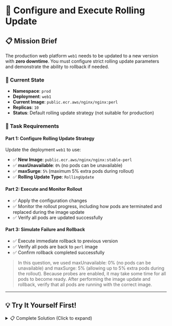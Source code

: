 # 🔄 Configure and Execute Rolling Update

## 📋 Mission Brief

The production web platform `web1` needs to be updated to a new version with **zero downtime**. You must configure strict rolling update parameters and demonstrate the ability to rollback if needed.

### 🎯 Current State
- **Namespace**: `prod`
- **Deployment**: `web1`
- **Current Image**: `public.ecr.aws/nginx/nginx:perl`
- **Replicas**: `10`
- **Status**: Default rolling update strategy (not suitable for production)

### 📝 Task Requirements

#### Part 1: Configure Rolling Update Strategy
Update the deployment `web1` to use:
- ✅ **New Image**: `public.ecr.aws/nginx/nginx:stable-perl`
- ✅ **maxUnavailable**: `0%` (no pods can be unavailable)
- ✅ **maxSurge**: `5%` (maximum 5% extra pods during rollout)
- ✅ **Rolling Update Type**: `RollingUpdate`

#### Part 2: Execute and Monitor Rollout
- ✅ Apply the configuration changes
- ✅ Monitor the rollout progress, including how pods are terminated and replaced during the image update
- ✅ Verify all pods are updated successfully

#### Part 3: Simulate Failure and Rollback
- ✅ Execute immediate rollback to previous version
- ✅ Verify all pods are back to `perl` image
- ✅ Confirm rollback completed successfully


> In this question, we used maxUnavailable: 0% (no pods can be unavailable) and maxSurge: 5% (allowing up to 5% extra pods during the rollout). Because probes are enabled, it may take some time for all pods to become ready. After performing the image update and rollback, verify that all pods are running with the correct image.


---

## 💡 Try It Yourself First!

<details><summary>📋 Complete Solution (Click to expand)</summary>

### Step 1: Configure Rolling Update Strategy

You can use `kubectl patch` or edit the deployment directly:

**Option A: Using kubectl patch (Recommended for exam speed)**

```bash
# Update the rolling update strategy
kubectl -n prod patch deployment web1 -p '{
  "spec": {
    "strategy": {
      "type": "RollingUpdate",
      "rollingUpdate": {
        "maxUnavailable": "0%",
        "maxSurge": "5%"
      }
    }
  }
}'
```

**Option B: Using kubectl edit**

```bash
kubectl -n prod edit deployment web1
```

Then modify the `strategy` section:

```yaml
spec:
  strategy:
    type: RollingUpdate
    rollingUpdate:
      maxUnavailable: 0%
      maxSurge: 5%
```

**Option C: Apply complete YAML**

```bash
cat <<EOF | kubectl apply -f -
apiVersion: apps/v1
kind: Deployment
metadata:
  name: web1
  namespace: prod
  labels:
    app: web-frontend
    tier: frontend
    environment: production
spec:
  replicas: 10
  strategy:
    type: RollingUpdate
    rollingUpdate:
      maxUnavailable: 0%
      maxSurge: 5%
  selector:
    matchLabels:
      app: web-frontend
  template:
    metadata:
      labels:
        app: web-frontend
        tier: frontend
        version: perl
    spec:
      containers:
      - name: nginx
        image: public.ecr.aws/nginx/nginx:perl
        ports:
        - containerPort: 80
        readinessProbe:
          httpGet:
            path: /
            port: 80
          initialDelaySeconds: 5
          periodSeconds: 3
        livenessProbe:
          httpGet:
            path: /
            port: 80
          initialDelaySeconds: 10
          periodSeconds: 5
EOF
```

### Step 2: Update the Image to New Version

```bash
# Update the container image
kubectl -n prod set image deployment/web1 nginx=public.ecr.aws/nginx/nginx:stable-perl
```

**Alternative: Record the change for rollout history**

```bash
kubectl -n prod set image deployment/web1 nginx=public.ecr.aws/nginx/nginx:stable-perl --record
```

### Step 3: Monitor the Rollout

```bash
# Watch the rollout status in real-time
kubectl -n prod rollout status deployment/web1

# In another terminal, watch pods updating
kubectl -n prod get pods -l app=web-frontend -w

# Check rollout history
kubectl -n prod rollout history deployment/web1

# View detailed rollout status
kubectl -n prod describe deployment web1
```

### Step 4: Verify the Update

```bash
# Check current image version
kubectl -n prod get deployment web1 -o jsonpath='{.spec.template.spec.containers[0].image}'
echo ""

# Verify all pods are running the new image
kubectl -n prod get pods -l app=web-frontend -o jsonpath='{range .items[*]}{.metadata.name}{"\t"}{.spec.containers[0].image}{"\n"}{end}'

# Check deployment status
kubectl -n prod get deployment web1
```


### Step 5: Execute Rollback

```bash
# Rollback to previous version
kubectl -n prod rollout undo deployment/web1

# Monitor the rollback progress
kubectl -n prod rollout status deployment/web1

# Alternative: Rollback to specific revision
# kubectl -n prod rollout undo deployment/web1 --to-revision=1
```

### Step 6: Verify Rollback Success

```bash
# Check current image after rollback
kubectl -n prod get deployment web1 -o jsonpath='{.spec.template.spec.containers[0].image}'
echo ""

# Verify all pods are back to old image
kubectl -n prod get pods -l app=web-frontend -o jsonpath='{range .items[*]}{.metadata.name}{"\t"}{.spec.containers[0].image}{"\n"}{end}'

# Check rollout history
kubectl -n prod rollout history deployment/web1

# Verify all replicas are ready
kubectl -n prod get deployment web1
```

---

### 📊 Understanding the Configuration

**maxUnavailable: 0%**
- Ensures no pods are taken down during update
- New pods must be ready before old ones are terminated
- Guarantees zero downtime for users

**maxSurge: 5%**
- Allows maximum 5% extra pods during rollout
- For 10 replicas: 0.5 rounds up to 1 extra pod
- Controls resource usage during update

**Rollout Process with these settings:**
1. Creates 1 new pod (5% surge)
2. Waits for new pod to be ready
3. Terminates 1 old pod
4. Repeats until all pods updated

---

### ✅ Success Criteria

After completion, you should have:

1. ✅ **Deployment configured** with maxUnavailable=0%, maxSurge=5%
2. ✅ **Image updated** to `stable-perl` version
3. ✅ **Rollout completed** successfully with zero downtime
4. ✅ **Rollback executed** back to `perl` version
5. ✅ **All 10 replicas** running and ready
6. ✅ **Rollout history** showing both update and rollback revisions



---


</details>



